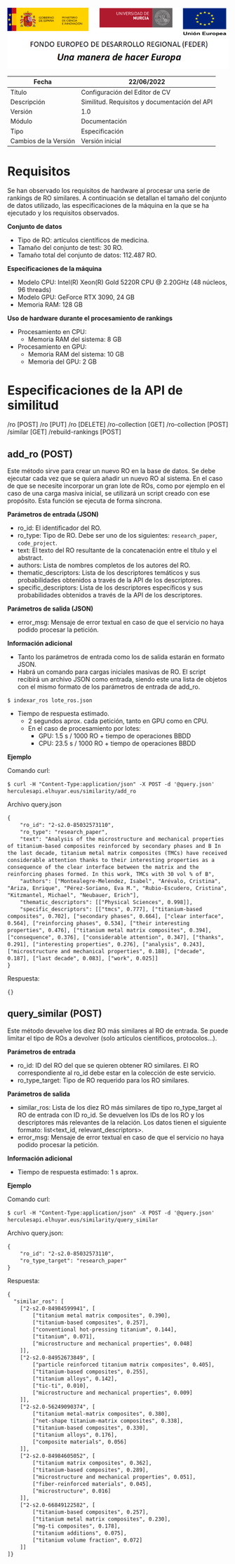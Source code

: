 ![](../../../Docs/media/CabeceraDocumentosMD.png)

| Fecha         | 22/06/2022                                                   |
| ------------- | ------------------------------------------------------------ |
|Título|Configuración del Editor de CV| 
|Descripción|Similitud. Requisitos y documentación del API|
|Versión|1.0|
|Módulo|Documentación|
|Tipo|Especificación|
|Cambios de la Versión|Versión inicial|

# Requisitos
Se han observado los requisitos de hardware al procesar una serie de rankings de RO similares. A continuación se detallan el tamaño del conjunto de datos utilizado, las especificaciones de la máquina en la que se ha ejecutado y los requisitos observados.

**Conjunto de datos**
- Tipo de RO: artículos científicos de medicina.
- Tamaño del conjunto de test: 30 RO.
- Tamaño total del conjunto de datos: 112.487 RO.

**Especificaciones de la máquina**
- Modelo CPU: Intel(R) Xeon(R) Gold 5220R CPU @ 2.20GHz (48 núcleos, 96 threads)
- Modelo GPU: GeForce RTX 3090, 24 GB
- Memoria RAM: 128 GB

**Uso de hardware durante el procesamiento de rankings**
- Procesamiento en CPU:
  - Memoria RAM del sistema: 8 GB
- Procesamiento en GPU:
  - Memoria RAM del sistema: 10 GB
  - Memoria del GPU: 2 GB


# Especificaciones de la API de similitud

/ro [POST]
/ro [PUT]
/ro [DELETE]
/ro-collection [GET]
/ro-collection [POST]
/similar [GET]
/rebuild-rankings [POST]


## add_ro (POST)

Este método sirve para crear un nuevo RO en la base de datos. Se debe ejecutar cada vez que se quiera añadir un nuevo RO al sistema. En el caso de que se necesite incorporar un gran lote de ROs, como por ejemplo en el caso de una carga masiva inicial, se utilizará un script creado con ese propósito.
Esta función se ejecuta de forma síncrona. 

**Parámetros de entrada (JSON)**
- ro_id: El identificador del RO.
- ro_type: Tipo de RO. Debe ser uno de los siguientes: `research_paper`, `code_project`.
- text: El texto del RO resultante de la concatenación entre el título y el abstract.
- authors: Lista de nombres completos de los autores del RO.
- thematic_descriptors: Lista de los descriptores temáticos y sus probabilidades obtenidos a través de la API de los descriptores.
- specific_descriptors: Lista de los descriptores específicos y sus probabilidades obtenidos a través de la API de los descriptores.

**Parámetros de salida (JSON)**
- error_msg: Mensaje de error textual en caso de que el servicio no haya podido procesar la petición.

**Información adicional**
- Tanto los parámetros de entrada como los de salida estarán en formato JSON.
- Habrá un comando para cargas iniciales masivas de RO. El script recibirá un archivo JSON como entrada, siendo este una lista de objetos con el mismo formato de los parámetros de entrada de add_ro.
```
$ indexar_ros lote_ros.json
```
- Tiempo de respuesta estimado.
  - 2 segundos aprox. cada petición, tanto en GPU como en CPU.
  - En el caso de procesamiento por lotes:
    - GPU: 1.5 s / 1000 RO + tiempo de operaciones BBDD
    - CPU: 23.5 s / 1000 RO + tiempo de operaciones BBDD

**Ejemplo**

Comando curl:
```
$ curl -H "Content-Type:application/json" -X POST -d '@query.json' herculesapi.elhuyar.eus/similarity/add_ro
```

Archivo query.json
```
{
    "ro_id": "2-s2.0-85032573110",
    "ro_type": "research_paper",
    "text": "Analysis of the microstructure and mechanical properties of titanium-based composites reinforced by secondary phases and B In the last decade, titanium metal matrix composites (TMCs) have received considerable attention thanks to their interesting properties as a consequence of the clear interface between the matrix and the reinforcing phases formed. In this work, TMCs with 30 vol % of B",
    "authors": ["Montealegre-Melendez, Isabel", "Arévalo, Cristina", "Ariza, Enrique", "Pérez-Soriano, Eva M.", "Rubio-Escudero, Cristina", "Kitzmantel, Michael", "Neubauer, Erich"],
    "thematic_descriptors": [["Physical Sciences", 0.998]],
    "specific_descriptors": [["tmcs", 0.777], ["titanium-based composites", 0.702], ["secondary phases", 0.664], ["clear interface", 0.564], ["reinforcing phases", 0.534], ["their interesting properties", 0.476], ["titanium metal matrix composites", 0.394], ["consequence", 0.376], ["considerable attention", 0.347], ["thanks", 0.291], ["interesting properties", 0.276], ["analysis", 0.243], ["microstructure and mechanical properties", 0.188], ["decade", 0.187], ["last decade", 0.083], ["work", 0.025]]
}
```

Respuesta:
```
{}
```

## query_similar (POST)

Este método devuelve los diez RO más similares al RO de entrada. Se puede limitar el tipo de ROs a devolver (solo artículos científicos, protocolos…).

**Parámetros de entrada**
- ro_id: ID del RO del que se quieren obtener RO similares. El RO correspondiente al ro_id debe estar en la colección de este servicio. 
- ro_type_target: Tipo de RO requerido para los RO similares.

**Parámetros de salida**
- similar_ros: Lista de los diez RO más similares de tipo ro_type_target al RO de entrada con ID ro_id. Se devuelven los IDs de los RO y los descriptores más relevantes de la relación. Los datos tienen el siguiente formato: list<text_id, relevant_descriptors>.
- error_msg: Mensaje de error textual en caso de que el servicio no haya podido procesar la petición.

**Información adicional**
- Tiempo de respuesta estimado: 1 s aprox.

**Ejemplo**

Comando curl:
```
$ curl -H "Content-Type:application/json" -X POST -d '@query.json' herculesapi.elhuyar.eus/similarity/query_similar
```

Archivo query.json:
```
{
    "ro_id": "2-s2.0-85032573110",
    "ro_type_target": "research_paper"
}
```

Respuesta:
```
{
  "similar_ros": [
    ["2-s2.0-84984599941", [
        ["titanium metal matrix composites", 0.390],
        ["titanium-based composites", 0.257],
        ["conventional hot-pressing titanium", 0.144],
        ["titanium", 0.071],
        ["microstructure and mechanical properties", 0.048]
    ]],
    ["2-s2.0-84952673849", [
        ["particle reinforced titanium matrix composites", 0.405],
        ["titanium-based composites", 0.255],
        ["titanium alloys", 0.142],
        ["tic-ti", 0.010],
        ["microstructure and mechanical properties", 0.009]
    ]],
    ["2-s2.0-56249090374", [
        ["titanium metal-matrix composites", 0.380],
        ["net-shape titanium-matrix composites", 0.338],
        ["titanium-based composites", 0.330],
        ["titanium alloys", 0.176],
        ["composite materials", 0.056]
    ]],
    ["2-s2.0-84984605052", [
        ["titanium matrix composites", 0.362],
        ["titanium-based composites", 0.289],
        ["microstructure and mechanical properties", 0.051],
        ["fiber-reinforced materials", 0.045],
        ["microstructure", 0.016]
    ]],
    ["2-s2.0-66849122582", [
        ["titanium-based composites", 0.257],
        ["titanium metal matrix composites", 0.230],
        ["mg-ti composites", 0.178],
        ["titanium additions", 0.075],
        ["titanium volume fraction", 0.072]
    ]]
]}
```

